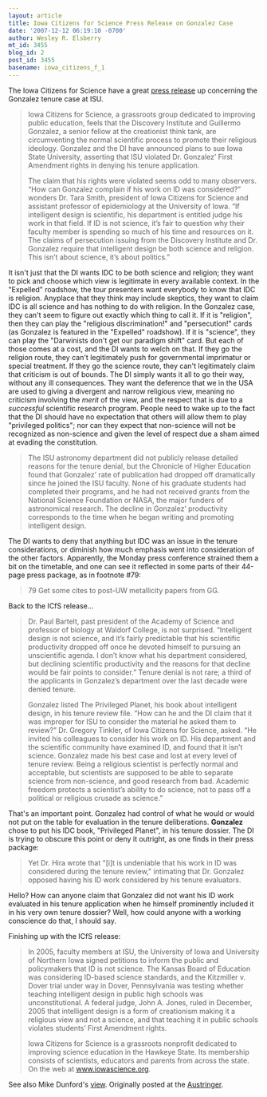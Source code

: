 ```yaml
---
layout: article
title: Iowa Citizens for Science Press Release on Gonzalez Case
date: '2007-12-12 06:19:10 -0700'
author: Wesley R. Elsberry
mt_id: 3455
blog_id: 2
post_id: 3455
basename: iowa_citizens_f_1
---
```

The Iowa Citizens for Science have a great [press release](http://www.iowascience.org/?p=37) up concerning the Gonzalez tenure case at ISU.

> Iowa Citizens for Science, a grassroots group dedicated to improving public education, feels that the Discovery Institute and Guillermo Gonzalez, a senior fellow at the creationist think tank, are circumventing the normal scientific process to promote their religious ideology. Gonzalez and the DI have announced plans to sue Iowa State University, asserting that ISU violated Dr. Gonzalez’ First Amendment rights in denying his tenure application.
> 
> The claim that his rights were violated seems odd to many observers. “How can Gonzalez complain if his work on ID was considered?” wonders Dr. Tara Smith, president of Iowa Citizens for Science and assistant professor of epidemiology at the University of Iowa. “If intelligent design is scientific, his department is entitled judge his work in that field. If ID is not science, it’s fair to question why their faculty member is spending so much of his time and resources on it. The claims of persecution issuing from the Discovery Institute and Dr. Gonzalez require that intelligent design be both science and religion. This isn’t about science, it’s about politics.”

It isn't just that the DI wants IDC to be both science and religion; they want to pick and choose which view is legitimate in every available context. In the "Expelled" roadshow, the tour presenters want everybody to know that IDC is religion. Anyplace that they think may include skeptics, they want to claim IDC is all science and has nothing to do with religion. In the Gonzalez case, they can't seem to figure out exactly which thing to call it. If it is "religion", then they can play the "religious discrimination!" and "persecution!" cards (as Gonzalez is featured in the "Expelled" roadshow). If it is "science", they can play the "Darwinists don't get our paradigm shift" card. But each of those comes at a cost, and the DI wants to welch on that. If they go the religion route, they can't legitimately push for governmental imprimatur or special treatment. If they go the science route, they can't legitimately claim that criticism is out of bounds. The DI simply wants it all to go their way, without any ill consequences. They want the deference that we in the USA are used to giving a divergent and narrow religious view, meaning no criticism involving the _merit_ of the view, and the respect that is due to a _successful_ scientific research program. People need to wake up to the fact that the DI  should have no expectation that others will allow them to play "privileged politics"; nor can they expect that non-science will not be recognized as non-science and given the level of respect due a sham aimed at evading the constitution.

> The ISU astronomy department did not publicly release detailed reasons for the tenure denial, but the Chronicle of Higher Education found that Gonzalez’ rate of publication had dropped off dramatically since he joined the ISU faculty. None of his graduate students had completed their programs, and he had not received grants from the National Science Foundation or NASA, the major funders of astronomical research. The decline in Gonzalez’ productivity corresponds to the time when he began writing and promoting intelligent design.

The DI wants to deny that anything but IDC was an issue in the tenure considerations, or diminish how much emphasis went into consideration of the other factors. Apparently, the Monday press conference strained them a bit on the timetable, and one can see it reflected in some parts of their 44-page press package, as in footnote #79:

> 79  Get some cites to post-UW metallicity papers from GG.

Back to the ICfS release...

> Dr. Paul Bartelt, past president of the Academy of Science and professor of biology at Waldorf College, is not surprised. “Intelligent design is not science, and it’s fairly predictable that his scientific productivity dropped off once he devoted himself to pursuing an unscientific agenda. I don’t know what his department considered, but declining scientific productivity and the reasons for that decline would be fair points to consider.” Tenure denial is not rare; a third of the applicants in Gonzalez’s department over the last decade were denied tenure.
> 
> Gonzalez listed The Privileged Planet, his book about intelligent design, in his tenure review file. “How can he and the DI claim that it was improper for ISU to consider the material he asked them to review?” Dr. Gregory Tinkler, of Iowa Citizens for Science, asked. “He invited his colleagues to consider his work on ID. His department and the scientific community have examined ID, and found that it isn’t science. Gonzalez made his best case and lost at every level of tenure review. Being a religious scientist is perfectly normal and acceptable, but scientists are supposed to be able to separate science from non-science, and good research from bad. Academic freedom protects a scientist’s ability to do science, not to pass off a political or religious crusade as science.”

That's an important point. Gonzalez had control of what he would or would not put on the table for evaluation in the tenure deliberations. **Gonzalez** chose to put his IDC book, "Privileged Planet", in his tenure dossier. The DI is trying to obscure this point or deny it outright, as one finds in their press package:

> Yet Dr. Hira wrote that "\[i\]t is undeniable that his work in ID was considered during the tenure review," intimating that Dr. Gonzalez opposed having his ID work considered by his tenure evaluators.

Hello? How can anyone claim that Gonzalez did not want his ID work evaluated in his tenure application when he himself prominently included it in his very own tenure dossier? Well, how could anyone with a working conscience do that, I should say.

Finishing up with the ICfS release:

> In 2005, faculty members at ISU, the University of Iowa and University of Northern Iowa signed petitions to inform the public and policymakers that ID is not science. The Kansas Board of Education was considering ID-based science standards, and the Kitzmiller v. Dover trial under way in Dover, Pennsylvania was testing whether teaching intelligent design in public high schools was unconstitutional. A federal judge, John A. Jones, ruled in December, 2005 that intelligent design is a form of creationism making it a religious view and not a science, and that teaching it in public schools violates students’ First Amendment rights.
> 
> Iowa Citizens for Science is a grassroots nonprofit dedicated to improving science education in the Hawkeye State. Its membership consists of scientists, educators and parents from across the state. On the web at www.iowascience.org.

See also Mike Dunford's [view](http://pandasthumb.org/archives/2007/12/the-discovery-i-8.html). Originally posted at the [Austringer](http://austringer.net/wp/index.php/2007/12/06/iowa-citizens-for-science-on-gonzalez-and-the-discovery-institute/).
